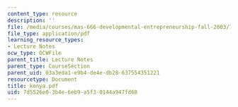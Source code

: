 ```yaml
---
content_type: resource
description: ''
file: /media/courses/mas-666-developmental-entrepreneurship-fall-2003/7d5526e03b4e6eb9a5f30144a947fd68_kenya.pdf
file_type: application/pdf
learning_resource_types:
- Lecture Notes
ocw_type: OCWFile
parent_title: Lecture Notes
parent_type: CourseSection
parent_uid: 03a3eda1-e9b4-de4e-db28-637554351221
resourcetype: Document
title: kenya.pdf
uid: 7d5526e0-3b4e-6eb9-a5f3-0144a947fd68
---
```

